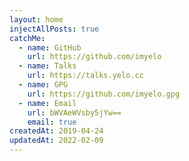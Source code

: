 ```yaml
---
layout: home
injectAllPosts: true
catchMe:
  - name: GitHub
    url: https://github.com/imyelo
  - name: Talks
    url: https://talks.yelo.cc
  - name: GPG
    url: https://github.com/imyelo.gpg
  - name: Email
    url: bWVAeWVsby5jYw==
    email: true
createdAt: 2019-04-24
updatedAt: 2022-02-09
---
```

